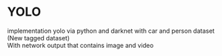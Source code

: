 # YOLO
implementation yolo via python and darknet with car and person dataset (New tagged dataset)
<br/>With network output that contains image and video
